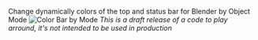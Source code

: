 Change dynamically colors of the top and status bar for Blender by Object Mode
![Color Bar by Mode](https://github.com/Barrunterio/Color-Bar-by-Mode/assets/165154706/a7f12259-814d-4e67-aa51-122887ab8411)
*This is a draft release of a code to play arround, it's not intended to be used in production*
